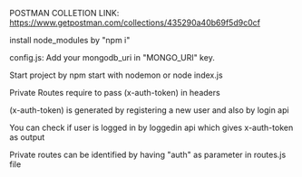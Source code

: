 POSTMAN COLLETION LINK:
https://www.getpostman.com/collections/435290a40b69f5d9c0cf

install node_modules by "npm i"

config.js:
Add your mongodb_uri in "MONGO_URI" key.

Start project by npm start with nodemon or node index.js

Private Routes require to pass (x-auth-token) in headers

(x-auth-token) is generated by registering a new user and also by login api

You can check if user is logged in by loggedin api which gives x-auth-token as output

Private routes can be identified by having "auth" as parameter in routes.js file



